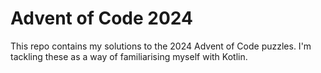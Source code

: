 # Advent of Code 2024

This repo contains my solutions to the 2024 Advent of Code puzzles. I'm tackling these as a way of familiarising myself with Kotlin.
